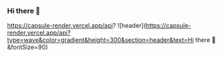 ### Hi there 👋
https://capsule-render.vercel.app/api?
![header](https://capsule-render.vercel.app/api?type=wave&color=gradient&height=300&section=header&text=Hi there 👋&fontSize=90)

